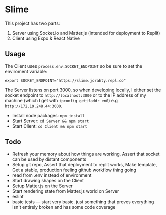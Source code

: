 # Slime

This project has two parts:
1. Server using Socket.io and Matter.js (intended for deployment to Replit)
2. Client using Expo & React Native

## Usage

The Client uses `process.env.SOCKET_ENDPOINT` so be sure to set the enviroment variable:
```
export SOCKET_ENDPOINT="https://slime.jorahty.repl.co"
```
The Server listens on port 3000, so when developing locally, I either set the
socket endpoint to `http://localhost:3000` or to the IP address of my machine
(which I get with `ipconfig getifaddr en0`) e.g `http://172.19.248.44:3000`.

- Install node packages: `npm install`
- Start Server: `cd Server && npm start`
- Start Client: `cd Client && npm start`

## Todo

- Refresh your memory about how things are working, Assert that socket can be used by distant components
- Setup git repo, Assert that deployment to replit works, Make template, Get a stable, production feeling github workflow thing going
- read from .env instead of environment
- Start drawing shapes on the Client
- Setup Matter.js on the Server
- Start rendering state from Matter.js world on Server
- eslint
- basic tests — start very basic. just something that proves everything isn't entirely broken and has some code coverage
